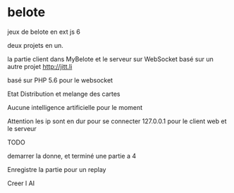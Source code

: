 # belote
jeux de belote en ext js 6

deux projets en un.

la partie client dans MyBelote et le serveur sur WebSocket basé sur un autre projet http://jitt.li

basé sur PHP 5.6 pour le websocket


Etat Distribution et melange des cartes

Aucune intelligence artificielle pour le moment

Attention les ip sont en dur pour se connecter 127.0.0.1 pour le client web et le serveur

TODO

demarrer la donne, et terminé une partie a 4

Enregistre la partie pour un replay

Creer l AI
